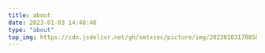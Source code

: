 ```yaml
---
title: about
date: 2023-01-03 14:48:48
type: "about"
top_img: https://cdn.jsdelivr.net/gh/xmtxsec/picture/img/202301031708505.png
---
```

